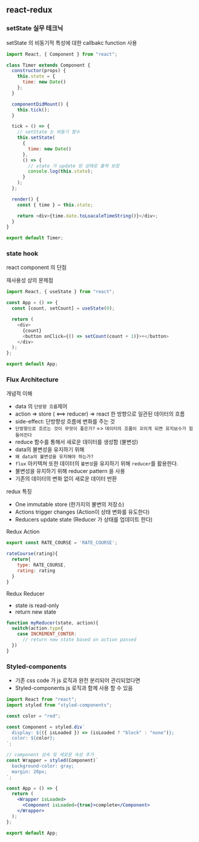## react-redux

### setState 실무 테크닉

setState 의 비동기적 특성에 대한 callbakc function 사용

```js
import React, { Component } from "react";

class Timer extends Component {
  constructor(props) {
    this.state = {
      time: new Date()
    };
  }

  componentDidMount() {
    this.tick();
  }

  tick = () => {
    // setState 는 비동기 함수
    this.setState(
      {
        time: new Date()
      },
      () => {
        // state 가 update 된 상태로 출력 보장
        console.log(this.state);
      }
    );
  };

  render() {
    const { time } = this.state;

    return <div>{time.date.toLoacaleTimeString()}</div>;
  }
}

export default Timer;
```

### state hook

react component 의 단점

재사용성 상의 문제점

```js
import React, { useState } from "react";

const App = () => {
  const [count, setCount] = useState(0);

  return (
    <div>
      {count}
      <button onClick={() => setCount(count + 1)}>+</button>
    </div>
  );
};

export default App;
```

### Flux Architecture

개념적 이해

- data 의 `단방향 흐름`제어
- action => store ( <==> reducer) => react 한 방향으로 일관된 데이터의 흐름
- side-effect: 단방향성 흐름에 변화를 주는 것
- `단방향으로 흐르는 것이 무엇이 좋은가?` => `데이터의 흐름이 꼬이게 되면 유지보수가 힘들어진다`
- reduce 함수를 통해서 새로운 데이터를 생성함 (불변성)
- data의 불변성을 유지하기 위해
- `왜 data의 불변성을 유지해야 하는가?`
- `flux` 아키텍쳐 또한 데이터의 `불변성`을 유지하기 위해 `reducer`를 홣용한다.
- 불변성을 유지하기 위해 reducer pattern 을 사용
- 기존의 데이터의 변화 없이 새로운 데이터 반환

redux 특징

- One immutable store (한가지의 불변의 저장소)
- Actions trigger changes (Action이 상태 변화를 유도한다)
- Reducers update state (Reducer 가 상태를 업데이트 한다)

Redux Action

```js
export const RATE_COURSE = 'RATE_COURSE';

rateCourse(rating){
  return{
    type: RATE_COURSE,
    rating: rating
  }
}
```

Redux Reducer

- state is read-only
- return new state

```js
function myReducer(state, action){
  switch(action.type{
    case INCREMENT_CONTER:
      // return new state based on action passed
  })
}
```

### Styled-components

- 기존 css code 가 js 로직과 완전 분리되어 관리되었다면
- Styled-components js 로직과 함께 사용 할 수 있음

```jsx
import React from "react";
import styled from "styled-components";

const color = "red";

const Component = styled.div`
  display: ${({ isLoaded }) => (isLoaded ? "block" : "none")};
  color: ${color};
`;

// component 상속 및 새로운 속성 추가
const Wrapper = styled(Component)`
  background-color: gray;
  margin: 20px;
`;

const App = () => {
  return (
    <Wrapper isLoaded>
      <Component isLoaded={true}>complete</Component>
    </Wrapper>
  );
};

export default App;
```
